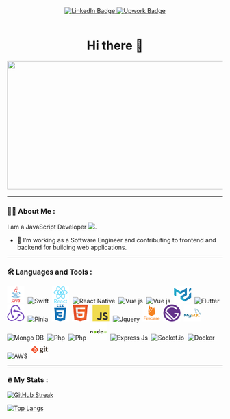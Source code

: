 <div id="header" align="center">
  <div id="badges">
    <a href="https://www.linkedin.com/in/talal-tahir-b10559170">
      <img src="https://img.shields.io/badge/LinkedIn-blue?style=for-the-badge&logo=linkedin&logoColor=white" alt="LinkedIn Badge"/>
    </a>
     <a href="https://www.upwork.com/freelancers/talaltahir7899">
      <img src="https://img.shields.io/badge/UpWork-6FDA44?style=for-the-badge&logo=Upwork&logoColor=white" alt="Upwork Badge"/>
    </a>
  </div>
  <img src="https://komarev.com/ghpvc/?username=dev-talal" alt=""/>
  <h1>Hi there 👋</h1>
</div>

<div align="center">
  <img src="https://media.giphy.com/media/dWesBcTLavkZuG35MI/giphy.gif" width="600" height="300"/>
</div>

---

### :man_technologist: About Me : 
I am a JavaScript Developer <img src="https://media.giphy.com/media/WUlplcMpOCEmTGBtBW/giphy.gif" width="30">.
- :telescope: I’m working as a Software Engineer and contributing to frontend and backend for building web applications.

---

### :hammer_and_wrench: Languages and Tools :
<div>
  <img src="https://github.com/devicons/devicon/raw/master/icons/java/java-original-wordmark.svg" title="Java" alt="Java" width="40" height="40"/>&nbsp;
    <img src="https://developer.apple.com/swift/images/swift-og.png" title="Swift" alt="Swift" width="40" height="40"/>&nbsp;
  <img src="https://github.com/devicons/devicon/raw/master/icons/react/react-original-wordmark.svg" title="React" alt="React" width="40" height="40"/>&nbsp;
    <img src="https://www.datocms-assets.com/45470/1631026680-logo-react-native.png" title="React Native" alt="React Native" width="40" height="40" style="object-fit:contain;"/>&nbsp;
<img src="https://upload.wikimedia.org/wikipedia/commons/thumb/9/95/Vue.js_Logo_2.svg/1200px-Vue.js_Logo_2.svg.png" title="Vue js" alt="Vue js" width="40" height="40"/>&nbsp;
<img src="https://cdn.vuetifyjs.com/docs/images/logos/vuetify-logo-v3-light.svg" title="Vue js" alt="Vue js" width="40" height="40"/>&nbsp;
  <img src="https://raw.githubusercontent.com/devicons/devicon/master/icons/materialui/materialui-original.svg" title="Material UI" alt="Material UI" width="40" height="40"/>&nbsp;
  <img src="https://cdn.iconscout.com/icon/free/png-256/free-flutter-2038877-1720090.png" title="Flutter" alt="Flutter" width="40" height="40"/>&nbsp;
  <img src="https://github.com/devicons/devicon/raw/master/icons/redux/redux-original.svg" title="Redux" alt="Redux " width="40" height="40"/>&nbsp;
    <img src="https://pinia.vuejs.org/logo.svg" title="Pinia" alt="Pinia" width="40" height="40" style='object-fit: contain' />&nbsp;
  <img src="https://github.com/devicons/devicon/raw/master/icons/css3/css3-plain-wordmark.svg"  title="CSS3" alt="CSS" width="40" height="40"/>&nbsp;
  <img src="https://github.com/devicons/devicon/raw/master/icons/html5/html5-original.svg" title="HTML5" alt="HTML" width="40" height="40"/>&nbsp;
  <img src="https://github.com/devicons/devicon/raw/master/icons/javascript/javascript-original.svg" title="JavaScript" alt="JavaScript" width="40" height="40"/>&nbsp;
    <img src="https://cdn.iconscout.com/icon/free/png-256/free-jquery-8-1175153.png" title="Jquery" alt="Jquery" width="40" height="40"/>&nbsp;
  <img src="https://github.com/devicons/devicon/raw/master/icons/firebase/firebase-plain-wordmark.svg" title="Firebase" alt="Firebase" width="40" height="40"/>&nbsp;
  <img src="https://github.com/devicons/devicon/raw/master/icons/gatsby/gatsby-original.svg" title="Gatsby"  alt="Gatsby" width="40" height="40"/>&nbsp;
  <img src="https://github.com/devicons/devicon/raw/master/icons/mysql/mysql-original-wordmark.svg" title="MySQL"  alt="MySQL" width="40" height="40"/>&nbsp;
    <img src="https://repvue.imgix.net/a9yxc48y3ay5dm2udzwizc2bdyph" title="Mongo DB"  alt="Mongo DB" width="40" height="40"/>&nbsp;
   <img src="https://upload.wikimedia.org/wikipedia/commons/thumb/2/27/PHP-logo.svg/1200px-PHP-logo.svg.png" title="Php"  alt="Php" width="40" height="40" style="object-fit: contain;" />&nbsp;
    <img src="https://upload.wikimedia.org/wikipedia/commons/thumb/9/9a/Laravel.svg/1200px-Laravel.svg.png" title="Laravel"  alt="Php" width="40" height="40" style="object-fit: contain;" />&nbsp;
  <img src="https://github.com/devicons/devicon/raw/master/icons/nodejs/nodejs-original-wordmark.svg" title="NodeJS" alt="NodeJS" width="40" height="40"/>&nbsp;
    <img src="https://ajeetchaulagain.com/static/7cb4af597964b0911fe71cb2f8148d64/87351/express-js.png" title="Express Js" alt="Express Js" width="40" height="40"/>&nbsp;
       <img src="https://upload.wikimedia.org/wikipedia/commons/thumb/9/96/Socket-io.svg/1200px-Socket-io.svg.png" title="Socket.io" alt="Socket.io" width="40" height="40"/>&nbsp;
        <img src="https://seeklogo.com/images/D/docker-logo-6D6F987702-seeklogo.com.png" title="Docker" alt="Docker" width="40" height="40" style='object-fit: contain'/>&nbsp;
  <img src="https://encrypted-tbn0.gstatic.com/images?q=tbn:ANd9GcQsX11JXc7T0u3DqoJKEZXx_oRm5omDVPYcJQ&usqp=CAU" title="AWS" alt="AWS" width="40" height="40"/>&nbsp;
  <img src="https://github.com/devicons/devicon/raw/master/icons/git/git-original-wordmark.svg" title="Git" **alt="Git" width="40" height="40"/>
</div>

---

### :fire: My Stats :
[![GitHub Streak](http://github-readme-streak-stats.herokuapp.com?user=dev-talal&theme=dark&background=000000)](https://git.io/streak-stats)

[![Top Langs](https://github-readme-stats.vercel.app/api/top-langs/?username=dev-talal&layout=compact&theme=vision-friendly-dark)](https://github.com/anuraghazra/github-readme-stats)
